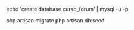 echo 'create database curso_forum' | mysql -u<user> -p<password>

php artisan migrate
php artisan db:seed
